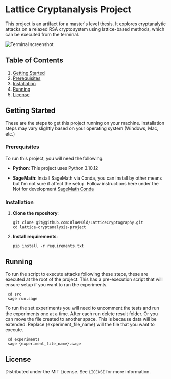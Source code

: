 # Lattice Cryptanalysis Project

This project is an artifact for a master's level thesis. It explores cryptanalytic attacks on a relaxed RSA cryptosystem using lattice-based methods, which can be executed from the terminal.

![Terminal screenshot](misc/image-2.png)

## Table of Contents

1. [Getting Started](#getting-started)
2. [Prerequisites](#prerequisites)
3. [Installation](#installation)
4. [Running](#running)
5. [License](#license)


## Getting Started

These are the steps to get this project running on your machine. Installation steps may vary slightly based on your operating system (Windows, Mac, etc.)

### Prerequisites

To run this project, you will need the following:

-  **Python**: This project uses Python 3.10.12

-  **SageMath**: Install SageMath via Conda, you can install by other means but I'm not sure if affect the setup. Follow instructions here under the Not for development
[SageMath Conda](https://doc.sagemath.org/html/en/installation/conda.html#installing-all-of-sagemath-from-conda-not-for-development)

### Installation

1. **Clone the repository**:
   ```
   git clone git@github.com:BlueM0ld/LatticeCryptography.git
   cd lattice-cryptanalysis-project
   ```

2. **Install requirements**:
   ```
   pip install -r requirements.txt
   ```


## Running

To run the script to execute attacks following these steps, these are executed at the root of the project. This has a pre-execution script that will ensure setup if you want to run the experiments.

   ```
    cd src
    sage run.sage
   ```

To run the set experiments you will need to uncomment the tests and run the experiments one at a time. After each run delete result folder. Or you can move the file created to another space. This is because data will be extended. Replace {experiment_file_name} will the file that you want to execute.


   ```
    cd experiments
    sage {experiment_file_name}.sage
   ```

 
## License

Distributed under the MIT License. See `LICENSE` for more information.

